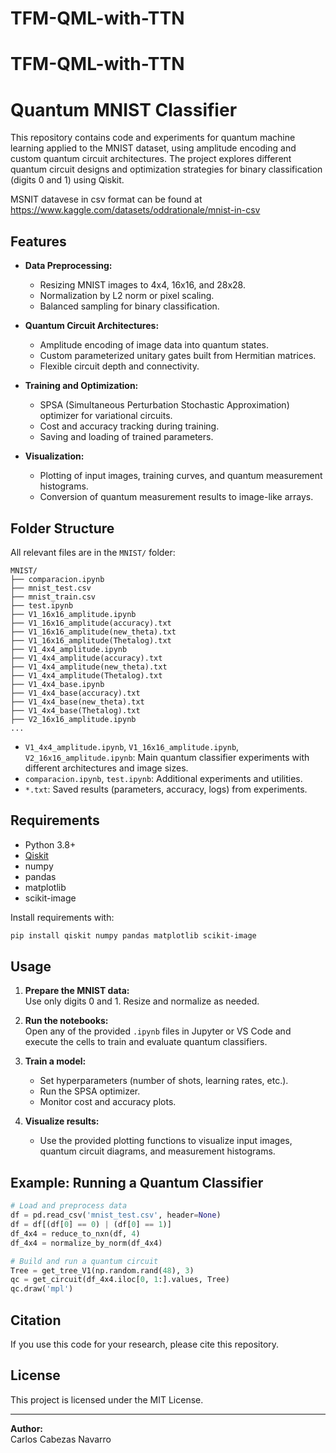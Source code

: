 # TFM-QML-with-TTN
# TFM-QML-with-TTN

# Quantum MNIST Classifier

This repository contains code and experiments for quantum machine learning applied to the MNIST dataset, using amplitude encoding and custom quantum circuit architectures. The project explores different quantum circuit designs and optimization strategies for binary classification (digits 0 and 1) using Qiskit.

MSNIT datavese in csv format can be found at https://www.kaggle.com/datasets/oddrationale/mnist-in-csv

## Features

- **Data Preprocessing:**  
  - Resizing MNIST images to 4x4, 16x16, and 28x28.
  - Normalization by L2 norm or pixel scaling.
  - Balanced sampling for binary classification.

- **Quantum Circuit Architectures:**  
  - Amplitude encoding of image data into quantum states.
  - Custom parameterized unitary gates built from Hermitian matrices.
  - Flexible circuit depth and connectivity.

- **Training and Optimization:**  
  - SPSA (Simultaneous Perturbation Stochastic Approximation) optimizer for variational circuits.
  - Cost and accuracy tracking during training.
  - Saving and loading of trained parameters.

- **Visualization:**  
  - Plotting of input images, training curves, and quantum measurement histograms.
  - Conversion of quantum measurement results to image-like arrays.

## Folder Structure

All relevant files are in the `MNIST/` folder:

```
MNIST/
├── comparacion.ipynb
├── mnist_test.csv
├── mnist_train.csv
├── test.ipynb
├── V1_16x16_amplitude.ipynb
├── V1_16x16_amplitude(accuracy).txt
├── V1_16x16_amplitude(new_theta).txt
├── V1_16x16_amplitude(Thetalog).txt
├── V1_4x4_amplitude.ipynb
├── V1_4x4_amplitude(accuracy).txt
├── V1_4x4_amplitude(new_theta).txt
├── V1_4x4_amplitude(Thetalog).txt
├── V1_4x4_base.ipynb
├── V1_4x4_base(accuracy).txt
├── V1_4x4_base(new_theta).txt
├── V1_4x4_base(Thetalog).txt
├── V2_16x16_amplitude.ipynb
...
```

- `V1_4x4_amplitude.ipynb`, `V1_16x16_amplitude.ipynb`, `V2_16x16_amplitude.ipynb`: Main quantum classifier experiments with different architectures and image sizes.
- `comparacion.ipynb`, `test.ipynb`: Additional experiments and utilities.
- `*.txt`: Saved results (parameters, accuracy, logs) from experiments.

## Requirements

- Python 3.8+
- [Qiskit](https://qiskit.org/)
- numpy
- pandas
- matplotlib
- scikit-image

Install requirements with:

```bash
pip install qiskit numpy pandas matplotlib scikit-image
```

## Usage

1. **Prepare the MNIST data:**  
   Use only digits 0 and 1. Resize and normalize as needed.

2. **Run the notebooks:**  
   Open any of the provided `.ipynb` files in Jupyter or VS Code and execute the cells to train and evaluate quantum classifiers.

3. **Train a model:**  
   - Set hyperparameters (number of shots, learning rates, etc.).
   - Run the SPSA optimizer.
   - Monitor cost and accuracy plots.

4. **Visualize results:**  
   - Use the provided plotting functions to visualize input images, quantum circuit diagrams, and measurement histograms.

## Example: Running a Quantum Classifier

```python
# Load and preprocess data
df = pd.read_csv('mnist_test.csv', header=None)
df = df[(df[0] == 0) | (df[0] == 1)]
df_4x4 = reduce_to_nxn(df, 4)
df_4x4 = normalize_by_norm(df_4x4)

# Build and run a quantum circuit
Tree = get_tree_V1(np.random.rand(48), 3)
qc = get_circuit(df_4x4.iloc[0, 1:].values, Tree)
qc.draw('mpl')
```

## Citation

If you use this code for your research, please cite this repository.

## License

This project is licensed under the MIT License.

---

**Author:**  
Carlos Cabezas Navarro 
